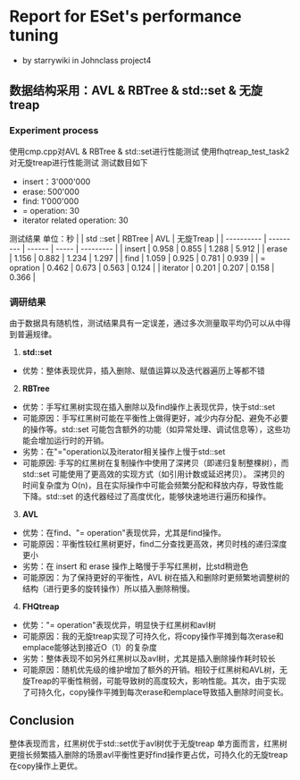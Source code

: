 # Report for ESet's performance tuning
* by starrywiki in Johnclass project4
## 数据结构采用：AVL & RBTree & std::set & 无旋treap
### Experiment process
使用cmp.cpp对AVL & RBTree & std::set进行性能测试
使用fhqtreap_test_task2对无旋treap进行性能测试
测试数目如下
* insert：3'000'000
* erase: 500'000
* find: 1'000'000
* = operation: 30
* iterator related operation: 30

测试结果
单位：秒
|            | std ::set | RBTree | AVL   | 无旋Treap |
| ---------- | --------- | ------ | ----- | --------- |
| insert     | 0.958     | 0.855  | 1.288 | 5.912     |
| erase      | 1.156     | 0.882  | 1.234 | 1.297     |
| find       | 1.059     | 0.925  | 0.781 | 0.939     |
| = opration | 0.462     | 0.673  | 0.563 | 0.124     |
| iterator   | 0.201     | 0.207  | 0.158 | 0.366     |

### 调研结果
由于数据具有随机性，测试结果具有一定误差，通过多次测量取平均仍可以从中得到普遍规律。

1. **std::set**
* 优势：整体表现优异，插入删除、赋值运算以及迭代器遍历上等都不错
2. **RBTree**
* 优势：手写红黑树实现在插入删除以及find操作上表现优异，快于std::set
* 可能原因：手写红黑树可能在平衡性上做得更好，减少内存分配、避免不必要的操作等。std::set 可能包含额外的功能（如异常处理、调试信息等），这些功能会增加运行时的开销。
* 劣势：在"="operation以及iterator相关操作上慢于std::set
* 可能原因: 手写的红黑树在复制操作中使用了深拷贝（即递归复制整棵树），而 std::set 可能使用了更高效的实现方式（如引用计数或延迟拷贝）。
深拷贝的时间复杂度为 O(n)，且在实际操作中可能会频繁分配和释放内存，导致性能下降。std::set 的迭代器经过了高度优化，能够快速地进行遍历和操作。
3. **AVL**
* 优势：在find、"= operation"表现优异，尤其是find操作。
* 可能原因：平衡性较红黑树更好，find二分查找更高效，拷贝时栈的递归深度更小
* 劣势：在 insert 和 erase 操作上略慢于手写红黑树，比std稍逊色
* 可能原因：为了保持更好的平衡性，AVL 树在插入和删除时更频繁地调整树的结构（进行更多的旋转操作）所以插入删除稍慢。
4. **FHQtreap**
* 优势："= operation"表现优异，明显快于红黑树和avl树
* 可能原因：我的无旋treap实现了可持久化，将copy操作平摊到每次erase和emplace能够达到接近O（1）的复杂度
* 劣势：整体表现不如另外红黑树以及avl树，尤其是插入删除操作耗时较长
* 可能原因：随机优先级的维护增加了额外的开销。相较于红黑树和AVL树，无旋Treap的平衡性稍弱，可能导致树的高度较大，影响性能。其次，由于实现了可持久化，copy操作平摊到每次erase和emplace导致插入删除时间变长。
## Conclusion
整体表现而言，红黑树优于std::set优于avl树优于无旋treap
单方面而言，红黑树更擅长频繁插入删除的场景avl平衡性更好find操作更占优，可持久化的无旋treap在copy操作上更优。

